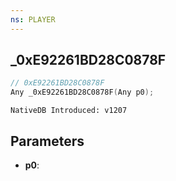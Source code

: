 ```yaml
---
ns: PLAYER
---
```

## _0xE92261BD28C0878F

```c
// 0xE92261BD28C0878F
Any _0xE92261BD28C0878F(Any p0);
```

```
NativeDB Introduced: v1207
```

## Parameters
* **p0**:
